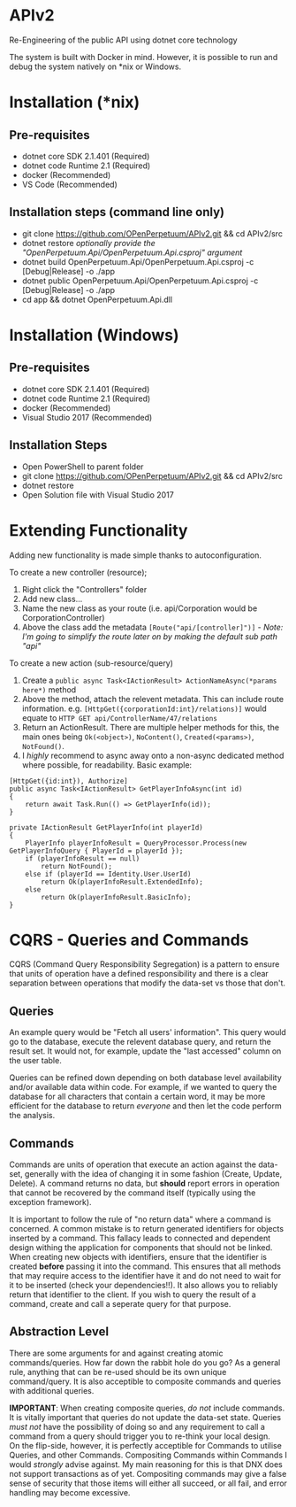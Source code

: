 # APIv2
Re-Engineering of the public API using dotnet core technology

The system is built with Docker in mind. However, it is possible to run and debug the system natively on \*nix or Windows.

# Installation (\*nix)

## Pre-requisites
* dotnet core SDK 2.1.401 (Required)
* dotnet code Runtime 2.1 (Required)
* docker (Recommended)
* VS Code (Recommended)

## Installation steps (command line only)
* git clone https://github.com/OPenPerpetuum/APIv2.git && cd APIv2/src
* dotnet restore *optionally provide the "OpenPerpetuum.Api/OpenPerpetuum.Api.csproj" argument*
* dotnet build OpenPerpetuum.Api/OpenPerpetuum.Api.csproj -c [Debug|Release] -o ./app
* dotnet public OpenPerpetuum.Api/OpenPerpetuum.Api.csproj -c [Debug|Release] -o ./app
* <To start the app> cd app && dotnet OpenPerpetuum.Api.dll

# Installation (Windows)

## Pre-requisites 
* dotnet core SDK 2.1.401 (Required)
* dotnet code Runtime 2.1 (Required)
* docker (Recommended)
* Visual Studio 2017 (Recommended)

## Installation Steps
* Open PowerShell to parent folder
* git clone https://github.com/OPenPerpetuum/APIv2.git && cd APIv2/src
* dotnet restore
* Open Solution file with Visual Studio 2017


# Extending Functionality
Adding new functionality is made simple thanks to autoconfiguration.

To create a new controller (resource);
1. Right click the "Controllers" folder
2. Add new class...
3. Name the new class as your route (i.e. api/Corporation would be CorporationController)
4. Above the class add the metadata `[Route("api/[controller]")]` - *Note: I'm going to simplify the route later on by making the default sub path "api"*

To create a new action (sub-resource/query)
1. Create a `public async Task<IActionResult> ActionNameAsync(*params here*)` method
2. Above the method, attach the relevent metadata. This can include route information. e.g. `[HttpGet({corporationId:int}/relations)]` would equate to `HTTP GET api/ControllerName/47/relations`
3. Return an ActionResult. There are multiple helper methods for this, the main ones being `Ok(<object>)`, `NoContent()`, `Created(<params>)`, `NotFound()`.
4. I *highly* recommend to async away onto a non-async dedicated method where possible, for readability. Basic example:
```
[HttpGet({id:int}), Authorize]
public async Task<IActionResult> GetPlayerInfoAsync(int id)
{
    return await Task.Run(() => GetPlayerInfo(id));
}

private IActionResult GetPlayerInfo(int playerId)
{
    PlayerInfo playerInfoResult = QueryProcessor.Process(new GetPlayerInfoQuery { PlayerId = playerId });
    if (playerInfoResult == null)
        return NotFound();
    else if (playerId == Identity.User.UserId)
        return Ok(playerInfoResult.ExtendedInfo);
    else
        return Ok(playerInfoResult.BasicInfo);
}
```

# CQRS - Queries and Commands
CQRS (Command Query Responsibility Segregation) is a pattern to ensure that units of operation have a defined responsibility and there is a clear separation between operations that modify the data-set vs those that don't.

## Queries
An example query would be "Fetch all users' information". This query would go to the database, execute the relevent database query, and return the result set. It would not, for example, update the "last accessed" column on the user table.

Queries can be refined down depending on both database level availability and/or available data within code. For example, if we wanted to query the database for all characters that contain a certain word, it may be more efficient for the database to return *everyone* and then let the code perform the analysis.

## Commands
Commands are units of operation that execute an action against the data-set, generally with the idea of changing it in some fashion (Create, Update, Delete). A command returns no data, but **should** report errors in operation that cannot be recovered by the command itself (typically using the exception framework).

It is important to follow the rule of "no return data" where a command is concerned. A common mistake is to return generated identifiers for objects inserted by a command. This fallacy leads to connected and dependent design withing the application for components that should not be linked.<br />
When creating new objects with identifiers, ensure that the identifier is created **before** passing it into the command. This ensures that all methods that may require access to the identifier have it and do not need to wait for it to be inserted (check your dependencies!!). It also allows you to reliably return that identifier to the client. If you wish to query the result of a command, create and call a seperate query for that purpose.

## Abstraction Level
There are some arguments for and against creating atomic commands/queries. How far down the rabbit hole do you go? As a general rule, anything that can be re-used should be its own unique command/query. It is also acceptible to composite commands and queries with additional queries.

**IMPORTANT**: When creating composite queries, *do not* include commands. It is vitally important that queries do not update the data-set state. Queries *must not* have the possibility of doing so and any requirement to call a command from a query should trigger you to re-think your local design.<br />
On the flip-side, however, it is perfectly acceptible for Commands to utilise Queries, and other Commands. Compositing Commands within Commands I would *strongly* advise against. My main reasoning for this is that DNX does not support transactions as of yet. Compositing commands may give a false sense of security that those items will either all succeed, or all fail, and error handling may become excessive.